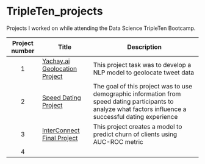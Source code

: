 # TripleTen_projects
Projects I worked on while attending the Data Science TripleTen Bootcamp.


| Project number | Title | Description |
| :-----------: | ----------- |----------- |
| 1 | [Yachay.ai Geolocation Project](https://github.com/hugotomita1201/yachay.ai_project) | This project task was to develop a NLP model to geolocate tweet data |
| 2 | [Speed Dating Project](https://github.com/hugotomita1201/code_pudding_data) | The goal of this project was to use demographic information from speed dating participants to analyze what factors influence a successful dating experience |
| 3 | [InterConnect Final Project](https://github.com/hugotomita1201/Data-projects_TripleTen/blob/main/Interconnect%20Final%20Project) | This project creates a model to predict churn of clients using AUC-ROC metric|
| 4 | | |
